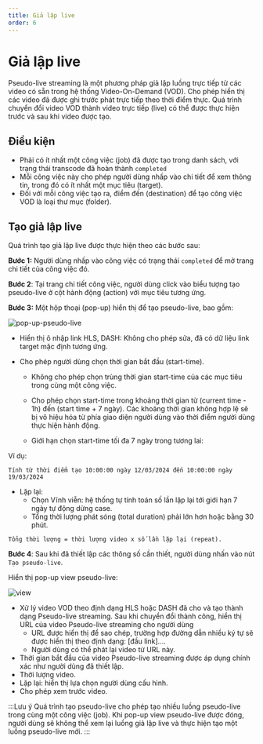 ```yaml
---
title: Giả lập live
order: 6
---
```


# Giả lập live

Pseudo-live streaming là một phương pháp giả lập luồng trực tiếp từ các video có sẵn trong hệ thống Video-On-Demand (VOD). Cho phép hiển thị các video đã được ghi trước phát trực tiếp theo thời điểm thực. Quá trình chuyển đổi video VOD thành video trực tiếp (live) có thể được thực hiện trước và sau khi video được tạo.

## Điều kiện

- Phải có ít nhất một công việc (job) đã được tạo trong danh sách, với trạng thái transcode đã hoàn thành `completed`
- Mỗi công việc này cho phép người dùng nhấp vào chi tiết để xem thông tin, trong đó có ít nhất một mục tiêu (target).
- Đối với mỗi công việc tạo ra, điểm đến (destination) để tạo công việc VOD là loại thư mục (folder).

## Tạo giả lập live

Quá trình tạo giả lập live được thực hiện theo các bước sau:

**Bước 1:** Người dùng nhấp vào công việc có trạng thái `completed` để mở trang chi tiết của công việc đó.

**Bước 2**: Tại trang chi tiết công việc, người dùng click vào biểu tượng tạo pseudo-live ở cột hành động (action) với mục tiêu tương ứng.

**Bước 3:** Một hộp thoại (pop-up) hiển thị để tạo pseudo-live, bao gồm:

![pop-up-pseudo-live](/images/media-vod/job-management/pop-up-pseudo-live.png)

- Hiển thị ô nhập link HLS, DASH: Không cho phép sửa, đã có dữ liệu link target mặc định tương ứng.

- Cho phép người dùng chọn thời gian bắt đầu (start-time).

  - Không cho phép chọn trùng thời gian start-time của các mục tiêu trong cùng một công việc.

  - Cho phép chọn start-time trong khoảng thời gian từ (current time - 1h) đến (start time + 7 ngày). Các khoảng thời gian không hợp lệ sẽ bị vô hiệu hóa từ phía giao diện người dùng vào thời điểm người dùng thực hiện hành động.

  - Giới hạn chọn start-time tối đa 7 ngày trong tương lai:

Ví dụ:

```
Tính từ thời điểm tạo 10:00:00 ngày 12/03/2024 đến 10:00:00 ngày 19/03/2024
```

- Lặp lại:
  - Chọn Vĩnh viễn: hệ thống tự tính toán số lần lặp lại tới giới hạn 7 ngày tự động dừng case.
  - Tổng thời lượng phát sóng (total duration) phải lớn hơn hoặc bằng 30 phút.

```
Tổng thời lượng = thời lượng video x số lần lặp lại (repeat).
```

**Bước 4**: Sau khi đã thiết lập các thông số cần thiết, người dùng nhấn vào nút `Tạo pseudo-live`.

Hiển thị pop-up view pseudo-live:

![view](/images/media-vod/job-management/view-pseudo-live.png)

- Xử lý video VOD theo định dạng HLS hoặc DASH đã cho và tạo thành dạng Pseudo-live streaming. Sau khi chuyển đổi thành công, hiển thị URL của video Pseudo-live streaming cho người dùng
  - URL được hiển thị để sao chép, trường hợp đường dẫn nhiều ký tự sẽ được hiển thị theo định dạng: [đầu link]....
  - Người dùng có thể phát lại video từ URL này.
- Thời gian bắt đầu của video Pseudo-live streaming được áp dụng chính xác như người dùng đã thiết lập.
- Thời lượng video.
- Lặp lại: hiển thị lựa chọn người dùng cấu hình.
- Cho phép xem trước video.

:::Lưu ý
Quá trình tạo pseudo-live cho phép tạo nhiều luồng pseudo-live trong cùng một công việc (job). Khi pop-up view pseudo-live được đóng, người dùng sẽ không thể xem lại luồng giả lập live và thực hiện tạo một luồng pseudo-live mới.
:::
